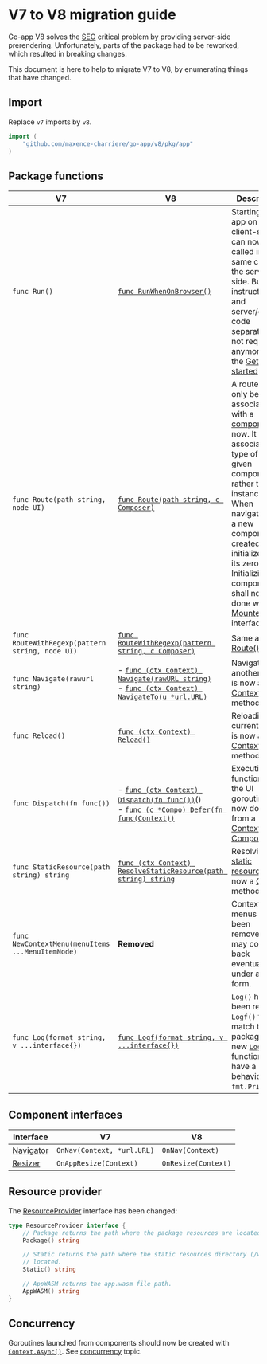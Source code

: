 # V7 to V8 migration guide

Go-app V8 solves the [SEO](/seo) critical problem by providing server-side prerendering. Unfortunately, parts of the package had to be reworked, which resulted in breaking changes.

This document is here to help to migrate V7 to V8, by enumerating things that have changed.

## Import

Replace `v7` imports by `v8`.

```go
import (
	"github.com/maxence-charriere/go-app/v8/pkg/app"
)
```

## Package functions

| V7                                               | V8                                                                                                                                                              | Description                                                                                                                                                                                                                                                                                                                  |
| ------------------------------------------------ | --------------------------------------------------------------------------------------------------------------------------------------------------------------- | ---------------------------------------------------------------------------------------------------------------------------------------------------------------------------------------------------------------------------------------------------------------------------------------------------------------------------- |
| `func Run()`                                     | [`func RunWhenOnBrowser()`](/reference#RunWhenOnBrowser)                                                                                                        | Starting the app on the client-side can now be called in the same code as the server-side. Build instructions and server/client code separation are not required anymore. See the [Getting started](/start#code) article.                                                                                                    |
| `func Route(path string, node UI)`               | [`func Route(path string, c Composer)`](/reference#Route)                                                                                                       | A route can only be associated with a [component](/components) now. It now associates the type of the given component rather than an instance. When navigated on, a new component is created and initialized with its zero value. Initializing component shall now be done with the [Mounter](/reference#Mounter) interface. |
| `func RouteWithRegexp(pattern string, node UI)`  | [`func RouteWithRegexp(pattern string, c Composer)`](/reference#RouteWithRegexp)                                                                                | Same as [Route()](/reference#Route).                                                                                                                                                                                                                                                                                         |
| `func Navigate(rawurl string)`                   | - [`func (ctx Context) Navigate(rawURL string)`](/reference#Context.Navigate)<br>- [`func (ctx Context) NavigateTo(u *url.URL)`](/reference#Context.NavigateTo) | Navigating to another page is now a [Context](/reference#Context) method.                                                                                                                                                                                                                                                    |
| `func Reload()`                                  | [`func (ctx Context) Reload()`](/reference#Context.Reload)                                                                                                      | Reloading the current page is now a [Context](/reference#Context) method.                                                                                                                                                                                                                                                    |
| `func Dispatch(fn func())`                       | - [`func (ctx Context) Dispatch(fn func())`](/reference#Context.Dispatch)()<br> - [`func (c *Compo) Defer(fn func(Context))`](/reference#Compo.Defer)           | Executing a function on the UI goroutine is now done from a [Context](/reference#Context) or a [Component](http://localhost:7777/reference#Composer).                                                                                                                                                                        |
| `func StaticResource(path string) string`        | [`func (ctx Context) ResolveStaticResource(path string) string`](/reference#Context.ResolveStaticResource)                                                      | Resolving a [static resource](/static-resources) is now a [Context](/reference#Context) method.                                                                                                                                                                                                                              |
| `func NewContextMenu(menuItems ...MenuItemNode)` | **Removed**                                                                                                                                                     | Context menus have been removed. This may come back eventually under another form.                                                                                                                                                                                                                                           |
| `func Log(format string, v ...interface{})`      | [`func Logf(format string, v ...interface{})`](/reference#Logf)                                                                                                 | `Log()` has been renamed `Logf()` to match the [fmt](https://golang.org/pkg/fmt/) package. The new [`Log()`](/reference#Log) function now have a similar behavior as `fmt.Println()`.                                                                                                                                            |

## Component interfaces

| Interface                         | V7                         | V8                  |
| --------------------------------- | -------------------------- | ------------------- |
| [Navigator](/reference#Navigator) | `OnNav(Context, *url.URL)` | `OnNav(Context)`    |
| [Resizer](/reference#Resizer)     | `OnAppResize(Context)`     | `OnResize(Context)` |

## Resource provider

The [ResourceProvider](/reference#ResourceProvider) interface has been changed:

```go
type ResourceProvider interface {
	// Package returns the path where the package resources are located.
	Package() string

	// Static returns the path where the static resources directory (/web) is
	// located.
	Static() string

	// AppWASM returns the app.wasm file path.
	AppWASM() string
}
```

## Concurrency

Goroutines launched from components should now be created with [`Context.Async()`](/reference#Context.Async). See [concurrency](/concurrency#async) topic.
